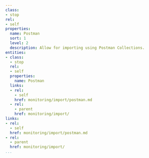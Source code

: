 ```yaml
---
class:
- stop
rel:
- self
properties:
  name: Postman
  sort: 1
  level: 2
  description: Allow for importing using Postman Collections.
entities:
- class:
  - stop
  rel:
  - self
  properties:
    name: Postman
  links:
  - rel:
    - self
    href: monitoring/import/postman.md
  - rel:
    - parent
    href: monitoring/import/
links:
- rel:
  - self
  href: monitoring/import/postman.md
- rel:
  - parent
  href: monitoring/import/
...
```

